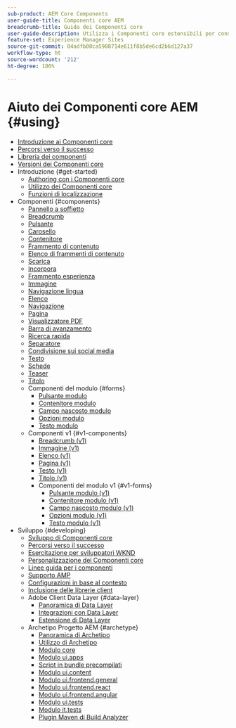 ```yaml
---
sub-product: AEM Core Components
user-guide-title: Componenti core AEM
breadcrumb-title: Guida dei Componenti core
user-guide-description: Utilizza i Componenti core estensibili per consentire agli autori di creare facilmente contenuto.
feature-set: Experience Manager Sites
source-git-commit: 04adfb00ca5908714e611f8b5de6cd2b6d127a37
workflow-type: ht
source-wordcount: '212'
ht-degree: 100%

---
```



# Aiuto dei Componenti core AEM {#using}

+ [Introduzione ai Componenti core](introduction.md)
+ [Percorsi verso il successo](developing/success.md)
+ [Libreria dei componenti](https://adobe.com/go/aem_cmp_library_it)
+ [Versioni dei Componenti core](versions.md)
+ Introduzione {#get-started}
   + [Authoring con i Componenti core](get-started/authoring.md)
   + [Utilizzo dei Componenti core](get-started/using.md)
   + [Funzioni di localizzazione](get-started/localization.md)
+ Componenti {#components}
   + [Pannello a soffietto](components/accordion.md)
   + [Breadcrumb](components/breadcrumb.md)
   + [Pulsante](components/button.md)
   + [Carosello](components/carousel.md)
   + [Contenitore](components/container.md)
   + [Frammento di contenuto](components/content-fragment-component.md)
   + [Elenco di frammenti di contenuto](components/content-fragment-list.md)
   + [Scarica](components/download.md)
   + [Incorpora](components/embed.md)
   + [Frammento esperienza](components/experience-fragment.md)
   + [Immagine](components/image.md)
   + [Navigazione lingua](components/language-navigation.md)
   + [Elenco](components/list.md)
   + [Navigazione](components/navigation.md)
   + [Pagina](components/page.md)
   + [Visualizzatore PDF](components/pdf-viewer.md)
   + [Barra di avanzamento](components/progress-bar.md)
   + [Ricerca rapida](components/quick-search.md)
   + [Separatore](components/separator.md)
   + [Condivisione sui social media](components/sharing.md)
   + [Testo](components/text.md)
   + [Schede](components/tabs.md)
   + [Teaser](components/teaser.md)
   + [Titolo](components/title.md)
   + Componenti del modulo {#forms}
      + [Pulsante modulo](components/forms/form-button.md)
      + [Contenitore modulo](components/forms/form-container.md)
      + [Campo nascosto modulo](components/forms/form-hidden.md)
      + [Opzioni modulo](components/forms/form-options.md)
      + [Testo modulo](components/forms/form-text.md)
   + Componenti v1 {#v1-components}
      + [Breadcrumb (v1)](components/v1/breadcrumb-v1.md)
      + [Immagine (v1)](components/v1/image-v1.md)
      + [Elenco (v1)](components/v1/list-v1.md)
      + [Pagina (v1)](components/v1/page-v1.md)
      + [Testo (v1)](components/v1/text-v1.md)
      + [Titolo (v1)](components/v1/title-v1.md)
      + Componenti del modulo v1 {#v1-forms}
         + [Pulsante modulo (v1)](components/v1/form-button-v1.md)
         + [Contenitore modulo (v1)](components/v1/form-container-v1.md)
         + [Campo nascosto modulo (v1)](components/v1/form-hidden-v1.md)
         + [Opzioni modulo (v1)](components/v1/form-options-v1.md)
         + [Testo modulo (v1)](components/v1/form-text-v1.md)
+ Sviluppo {#developing}
   + [Sviluppo di Componenti core](developing/overview.md)
   + [Percorsi verso il successo](https://experienceleague.adobe.com/docs/experience-manager-core-components/using/success.html?lang=it)
   + [Esercitazione per sviluppatori WKND](https://experienceleague.adobe.com/docs/experience-manager-learn/getting-started-wknd-tutorial-develop/overview.html?lang=it)
   + [Personalizzazione dei Componenti core](developing/customizing.md)
   + [Linee guida per i componenti](developing/guidelines.md)
   + [Supporto AMP](developing/amp.md)
   + [Configurazioni in base al contesto](developing/context-aware-configs.md)
   + [Inclusione delle librerie client](developing/including-clientlibs.md)
   + Adobe Client Data Layer {#data-layer}
      + [Panoramica di Data Layer](developing/data-layer/overview.md)
      + [Integrazioni con Data Layer](developing/data-layer/integrations.md)
      + [Estensione di Data Layer](developing/data-layer/extending.md)
   + Archetipo Progetto AEM {#archetype}
      + [Panoramica di Archetipo](developing/archetype/overview.md)
      + [Utilizzo di Archetipo](developing/archetype/using.md)
      + [Modulo core](developing/archetype/core.md)
      + [Modulo ui.apps](developing/archetype/uiapps.md)
      + [Script in bundle precompilati](developing/archetype/precompiled-bundled-scripts.md)
      + [Modulo ui.content](developing/archetype/uicontent.md)
      + [Modulo ui.frontend.general](developing/archetype/uifrontend.md)
      + [Modulo ui.frontend.react](developing/archetype/uifrontend-react.md)
      + [Modulo ui.frontend.angular](developing/archetype/uifrontend-angular.md)
      + [Modulo ui.tests](developing/archetype/uitests.md)
      + [Modulo it.tests](developing/archetype/ittests.md)
      + [Plugin Maven di Build Analyzer](developing/archetype/build-analyzer-maven-plugin.md)
